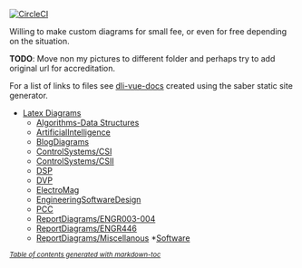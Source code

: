 [![CircleCI](https://circleci.com/gh/FriendlyUser/LatexDiagrams/tree/master.svg?style=svg)](https://circleci.com/gh/FriendlyUser/LatexDiagrams/tree/master)

Willing to make custom diagrams for small fee, or even for free depending on the situation.

**TODO**: Move non my pictures to different folder and perhaps try to add original url for accreditation.

For a list of links to files see [dli-vue-docs](https://friendlyuser.github.io/dli-vue-docs/) created using the saber static site generator.


- [Latex Diagrams](#latex-diagrams)
  * [Algorithms-Data Structures](#algds)
  * [ArtificialIntelligence](#artificialintelligence)
  * [BlogDiagrams](#blogdiagrams)
  * [ControlSystems/CSI](#csi)
  * [ControlSystems/CSII](#csii)
  * [DSP](#dsp)
  * [DVP](#dvp)
  * [ElectroMag](#electromag)
  * [EngineeringSoftwareDesign](#engineeringsoftwaredesign)
  * [PCC](#pcc)
  * [ReportDiagrams/ENGR003-004](#reportdiagramsengr003-004)
  * [ReportDiagrams/ENGR446](#reportdiagramsengr446)
  * [ReportDiagrams/Miscellanous](#reportdiagramsmiscellanous)
  *[Software](#software)

<small><i><a href='http://ecotrust-canada.github.io/markdown-toc/'>Table of contents generated with markdown-toc</a></i></small>